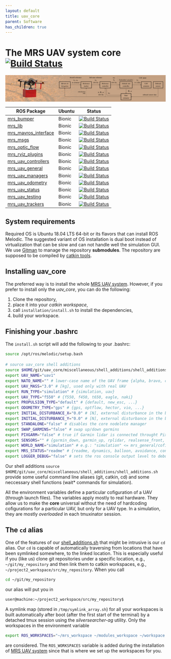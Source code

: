 ```yaml
---
layout: default
title: uav_core
parent: Software
has_children: true
---
```

# The MRS UAV system core [![Build Status](https://travis-ci.com/ctu-mrs/uav_core.svg?branch=master)](https://travis-ci.com/ctu-mrs/uav_core)

![](fig/thumbnail.jpg)

| ROS Package                                                             | Ubuntu | Status                                                                                                                                      |
|-------------------------------------------------------------------------|--------|---------------------------------------------------------------------------------------------------------------------------------------------|
| [mrs_bumper](https://github.com/ctu-mrs/mrs_bumper)                     | Bionic | [![Build Status](https://travis-ci.com/ctu-mrs/mrs_bumper.svg?branch=master)](https://travis-ci.com/ctu-mrs/mrs_bumper)                     |
| [mrs_lib](https://github.com/ctu-mrs/mrs_lib)                           | Bionic | [![Build Status](https://travis-ci.com/ctu-mrs/mrs_lib.svg?branch=master)](https://travis-ci.com/ctu-mrs/mrs_lib)                           |
| [mrs_mavros_interface](https://github.com/ctu-mrs/mrs_mavros_interface) | Bionic | [![Build Status](https://travis-ci.com/ctu-mrs/mrs_mavros_interface.svg?branch=master)](https://travis-ci.com/ctu-mrs/mrs_mavros_interface) |
| [mrs_msgs](https://github.com/ctu-mrs/mrs_msgs)                         | Bionic | [![Build Status](https://travis-ci.com/ctu-mrs/mrs_msgs.svg?branch=master)](https://travis-ci.com/ctu-mrs/mrs_msgs)                         |
| [mrs_optic_flow](https://github.com/ctu-mrs/mrs_optic_flow)             | Bionic | [![Build Status](https://travis-ci.com/ctu-mrs/mrs_optic_flow.svg?branch=master)](https://travis-ci.com/ctu-mrs/mrs_optic_flow)             |
| [mrs_rviz_plugins](https://github.com/ctu-mrs/mrs_rviz_plugins)         | Bionic | [![Build Status](https://travis-ci.com/ctu-mrs/mrs_rviz_plugins.svg?branch=master)](https://travis-ci.com/ctu-mrs/mrs_rviz_plugins)         |
| [mrs_uav_controllers](https://github.com/ctu-mrs/mrs_uav_controllers)   | Bionic | [![Build Status](https://travis-ci.com/ctu-mrs/mrs_uav_controllers.svg?branch=master)](https://travis-ci.com/ctu-mrs/mrs_uav_controllers)   |
| [mrs_uav_general](https://github.com/ctu-mrs/mrs_uav_general)           | Bionic | [![Build Status](https://travis-ci.com/ctu-mrs/mrs_uav_general.svg?branch=master)](https://travis-ci.com/ctu-mrs/mrs_uav_general)           |
| [mrs_uav_managers](https://github.com/ctu-mrs/mrs_uav_managers)         | Bionic | [![Build Status](https://travis-ci.com/ctu-mrs/mrs_uav_managers.svg?branch=master)](https://travis-ci.com/ctu-mrs/mrs_uav_managers)         |
| [mrs_uav_odometry](https://github.com/ctu-mrs/mrs_uav_odometry)         | Bionic | [![Build Status](https://travis-ci.com/ctu-mrs/mrs_uav_odometry.svg?branch=master)](https://travis-ci.com/ctu-mrs/mrs_uav_odometry)         |
| [mrs_uav_status](https://github.com/ctu-mrs/mrs_uav_status)             | Bionic | [![Build Status](https://travis-ci.com/ctu-mrs/mrs_uav_status.svg?branch=master)](https://travis-ci.com/ctu-mrs/mrs_uav_status)             |
| [mrs_uav_testing](https://github.com/ctu-mrs/mrs_uav_testing)           | Bionic | [![Build Status](https://travis-ci.com/ctu-mrs/mrs_uav_testing.svg?branch=master)](https://travis-ci.com/ctu-mrs/mrs_uav_testing)           |
| [mrs_uav_trackers](https://github.com/ctu-mrs/mrs_uav_trackers)         | Bionic | [![Build Status](https://travis-ci.com/ctu-mrs/mrs_uav_trackers.svg?branch=master)](https://travis-ci.com/ctu-mrs/mrs_uav_trackers)         |

## System requirements

Required OS is Ubuntu 18.04 LTS 64-bit or its flavors that can install ROS Melodic.
The suggested variant of OS installation is dual boot instead of virtualization that can be slow and can not handle well the simulation GUI.
We use [Gitman](https://github.com/jacebrowning/gitman) to manage the repository **submodules**.
The repository are supposed to be compiled by [catkin tools](https://catkin-tools.readthedocs.io).

## Installing uav_core

The preferred way is to install the whole [MRS UAV system](https://github.com/ctu-mrs/mrs_uav_system).
However, if you prefer to install only the *uav_core*, you can do the following:

1. Clone the repository,
2. place it into your *catkin workspace*,
3. call ```installation/install.sh``` to install the dependencies,
4. build your workspace.

## Finishing your .bashrc

The `install.sh` script will add the following to your .bashrc:
```bash
source /opt/ros/melodic/setup.bash

# source uav_core shell additions
source $HOME/git/uav_core/miscellaneous/shell_additions/shell_additions.sh
export UAV_NAME="uav1" 
export NATO_NAME="" # lower-case name of the UAV frame {alpha, bravo, charlie, ...}
export UAV_MASS="3.0" # [kg], used only with real UAV
export RUN_TYPE="simulation" # {simulation, uav}
export UAV_TYPE="f550" # {f550, f450, t650, eagle, naki}
export PROPULSION_TYPE="default" # {default, new_esc, ...}
export ODOMETRY_TYPE="gps" # {gps, optflow, hector, vio, ...}
export INITIAL_DISTURBANCE_X="0.0" # [N], external disturbance in the body frame
export INITIAL_DISTURBANCE_Y="0.0" # [N], external disturbance in the body frame
export STANDALONE="false" # disables the core nodelete manager
export SWAP_GARMINS="false" # swap up/down garmins
export PIXGARM="false" # true if Garmin lidar is connected throught Pixhawk
export SENSORS="" # {garmin_down, garmin_up, rplidar, realsense_front, teraranger, bluefox_optflow, realsense_brick, bluefox_brick}
export WORLD_NAME="simulation" # e.g.: "simulation" <= mrs_general/cofig/world_simulation.yaml
export MRS_STATUS="readme" # {readme, dynamics, balloon, avoidance, control_error, gripper}
export LOGGER_DEBUG="false" # sets the ros console output level to debug
```

Our shell additions
```source $HOME/git/uav_core/miscellaneous/shell_additions/shell_additions.sh```
provide some useful command line aliases (git, catkin, cd) and some neccessary shell functions (wait\* commands for simulation).

All the environment variables define a particular cofiguration of a UAV (through launch files).
The variables apply mostly to real hardware. They allow us to make the **core** universal without the need of hardcoding cofigurations for a particular UAV, but only for a UAV type.
In a simulation, they are mostly *overloaded* in each tmuxinator session.

## The `cd` alias

One of the features of our [shell_additions.sh](https://github.com/ctu-mrs/uav_core/blob/master/miscellaneous/shell_additions/shell_additions.sh) that might be intrusive is our `cd` alias.
Our `cd` is capable of automatically traversing from locations that have been symlinked somewhere, to the linked location.
This is especially useful if you (like us) clone git repositories under a specific location, e.g., `~/git/my_repository` and then link them to catkin workspaces, e.g., `~/project2_workspace/src/my_repository`.
When you call
```bash
cd ~/git/my_repository
```
our alias will put you in
```bash
user@machine:~/project2_workspace/src/my_repository$ 
```

A symlink map (stored in `/tmp/symlink_array.sh`) for all your workspaces is built automatically after boot (after the first start of the terminal) by a detached tmux session using the *silversearcher-ag* utility.
Only the workspaces in the environment variable
```bash
export ROS_WORKSPACES="~/mrs_workspace ~/modules_workspace ~/workspace ~/project2_workspace"
```
are considered.
The `ROS_WORKSPACES` variable is added during the installation of [MRS UAV system](https://github.com/ctu-mrs/mrs_uav_system) since that is where we set up the workspaces for you.
